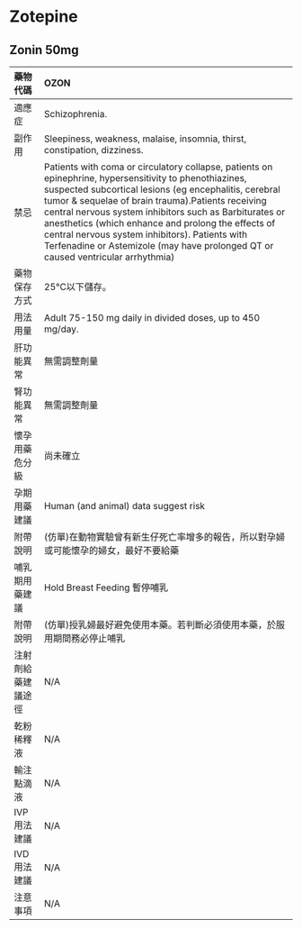 # Zotepine

## Zonin 50mg

| 藥物代碼 | OZON |
| :--- | :--- |
| 適應症 | Schizophrenia. |
| 副作用 | Sleepiness, weakness, malaise, insomnia, thirst, constipation, dizziness. |
| 禁忌 | Patients with coma or circulatory collapse, patients on epinephrine, hypersensitivity to phenothiazines, suspected subcortical lesions \(eg encephalitis, cerebral tumor & sequelae of brain trauma\).Patients receiving central nervous system inhibitors such as Barbiturates or anesthetics \(which enhance and prolong the effects of central nervous system inhibitors\). Patients with Terfenadine or Astemizole \(may have prolonged QT or caused ventricular arrhythmia\) |
| 藥物保存方式 | 25℃以下儲存。 |
| 用法用量 | Adult 75-150 mg daily in divided doses, up to 450 mg/day. |
| 肝功能異常 | 無需調整劑量 |
| 腎功能異常 | 無需調整劑量 |
| 懷孕用藥危分級 | 尚未確立 |
| 孕期用藥建議 | Human \(and animal\) data suggest risk |
| 附帶說明 | \(仿單\)在動物實驗曾有新生仔死亡率增多的報告，所以對孕婦或可能懷孕的婦女，最好不要給藥 |
| 哺乳期用藥建議 | Hold Breast Feeding 暫停哺乳 |
| 附帶說明 | \(仿單\)授乳婦最好避免使用本藥。若判斷必須使用本藥，於服用期間務必停止哺乳 |
| 注射劑給藥建議途徑 | N/A |
| 乾粉稀釋液 | N/A |
| 輸注點滴液 | N/A |
| IVP 用法建議 | N/A |
| IVD 用法建議 | N/A |
| 注意事項 | N/A |

